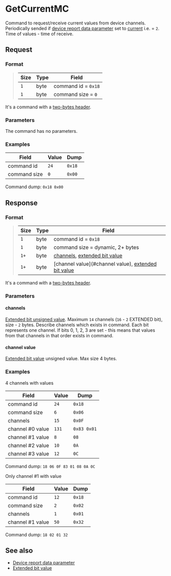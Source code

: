 # GetCurrentMC

Command to request/receive current values from device channels.
Periodically sended if [device report data parameter](../parameter-types.md#reporting-data-type) set to
[current](../parameter-types.md#data-type) i.e. = `2`.
Time of values - time of receive.


## Request

### Format

>  Size | Type | Field
> ------|------|-------
>  `1`  | byte | command id = `0x18`
>  `1`  | byte | command size = `0`

It's a command with a [two-bytes header](../message.md#command-with-a-two-bytes-header).

### Parameters

The command has no parameters.

### Examples

 Field        | Value | Dump
--------------|-------|------
 command id   | `24`  | `0x18`
 command size | `0`   | `0x00`

Command dump: `0x18 0x00`


## Response

### Format

>  Size | Type | Field
> ------|------|-------
>  `1`  | byte | command id = `0x18`
>  `1`  | byte | command size = dynamic, 2+ bytes
>  `1+` | byte | [channels](#channels), [extended bit value](../types.md#extended-bit-value)
>  `1+` | byte | [channel value](#channel value), [extended bit value](../types.md#extended-bit-value)

It's a command with a [two-bytes header](../message.md#command-with-a-two-bytes-header).

### Parameters

#### **channels**

[Extended bit unsigned value](../types.md#extended-bit-value). Maximum `14` channels (`16` - `2` EXTENDED bit), size - `2` bytes.
Describe channels which exists in command. Each bit represents one channel.
If bits 0, 1, 2, 3 are set - this means that values from that channels in that order exists in command.

#### **channel value**

[Extended bit value](../types.md#extended-bit-value) unsigned value. Max size 4 bytes.

### Examples


4 channels with values

 Field            | Value | Dump
------------------|-------|------
 command id       | `24`  | `0x18`
 command size     | `6`   | `0x06`
 channels         | `15`  | `0x0F`
 channel #0 value | `131` | `0x83 0x01`
 channel #1 value | `8`   | `08`
 channel #2 value | `10`  | `0A`
 channel #3 value | `12`  | `0C`

Command dump: `18 06 0F 83 01 08 0A 0C`


Only channel #1 with value

 Field            | Value | Dump
------------------|-------|------
 command id       | `12`  | `0x18`
 command size     | `2`   | `0x02`
 channels         | `1`   | `0x01`
 channel #1 value | `50`  | `0x32`

Command dump: `18 02 01 32`

## See also

* [Device report data parameter](../parameter-types.md#reporting-data-type)
* [Extended bit value](../types.md#extended-bit-value)
